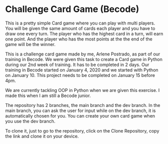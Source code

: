 # Challenge Card Game (Becode) 

This is a pretty simple Card game where you can play with multi players. You will be given the same amount of cards each player and you have to draw one every turn. The player who has the highest card in a turn, will earn one point. And the player who has the most points at the the end of the game will be the winner. 

This is a challenge card game made by me, Arlene Postrado, as part of our training in Becode. We were given this task to create a Card game in Python during our 2nd week of training. It has to be completed in 2 days. Our training in Becode started on January 4, 2020 and we started with Python on January 10. This project needs to be completed on January 15 before 4pm. 

We are currently tackling OOP in Python when we are given this exercise. I made this when I am still a Becode junior. 

The repository has 2 branches, the main branch and the dev branch. In the main branch, you can ask the user for input while on the dev branch, it is automatically chosen for you. You can create your own card game when you use the dev branch.

To clone it, just to go to the repository, click on the Clone Repository, copy the link and clone it on your device. 





